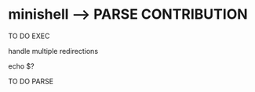 # minishell --> PARSE CONTRIBUTION 


TO DO EXEC

handle multiple redirections

echo $?

TO DO PARSE
